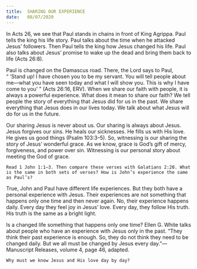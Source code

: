 ```yaml
---
title:  SHARING OUR EXPERIENCE
date:   08/07/2020
---
```


In Acts 26, we see that Paul stands in chains in front of King Agrippa. Paul tells the king his life story. Paul talks about the time when he attacked Jesus’ followers. Then Paul tells the king how Jesus changed his life. Paul also talks about Jesus’ promise to wake up the dead and bring them back to life (Acts 26:8).

Paul is changed on the Damascus road. There, the Lord says to Paul, “ ‘Stand up! I have chosen you to be my servant. You will tell people about me—what you have seen today and what I will show you. This is why I have come to you’ ” (Acts 26:16, ERV). When we share our faith with people, it is always a powerful experience. What does it mean to share our faith? We tell people the story of everything that Jesus did for us in the past. We share everything that Jesus does in our lives today. We talk about what Jesus will do for us in the future.

Our sharing Jesus is never about us. Our sharing is always about Jesus. Jesus forgives our sins. He heals our sicknesses. He fills us with His love. He gives us good things (Psalm 103:3–5). So, witnessing is our sharing the story of Jesus’ wonderful grace. As we know, grace is God’s gift of mercy, forgiveness, and power over sin. Witnessing is our personal story about meeting the God of grace.

`Read 1 John 1:1–3. Then compare these verses with Galatians 2:20. What is the same in both sets of verses? How is John’s experience the same as Paul’s?`

True, John and Paul have different life experiences. But they both have a personal experience with Jesus. Their experiences are not something that happens only one time and then never again. No, their experience happens daily. Every day they feel joy in Jesus’ love. Every day, they follow His truth. His truth is the same as a bright light.

Is a changed life something that happens only one time? Ellen G. White talks about people who have an experience with Jesus only in the past. “They think their past experience is enough. So, they do not think they need to be changed daily. But we all must be changed by Jesus every day.”—Manuscript Releases, volume 4, page 46, adapted.

`Why must we know Jesus and His love day by day?`

